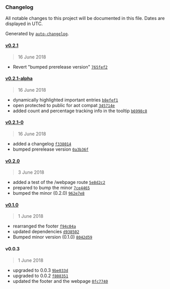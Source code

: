 ### Changelog
All notable changes to this project will be documented in this file. Dates are displayed in UTC.

Generated by [`auto-changelog`](https://github.com/CookPete/auto-changelog).

#### [v0.2.1](https://github.com/Yrkki/cv-generator-fe/compare/v0.2.1-0...v0.2.1)
> 16 June 2018
- Revert "bumped prerelease version" [`765fef2`](https://github.com/Yrkki/cv-generator-fe/commit/765fef2237da567082e2d878bd909a0be2ff89fb)

#### [v0.2.1-alpha](https://github.com/Yrkki/cv-generator-fe/compare/v0.2.0...v0.2.1-alpha)
> 16 June 2018
- dynamically highlighted important entries [`b8efef1`](https://github.com/Yrkki/cv-generator-fe/commit/b8efef1033a740cdbd0502abc6dd2ac5cf0b6b6d)
- open protected to public for aot compat [`345714e`](https://github.com/Yrkki/cv-generator-fe/commit/345714e4d056027c52a7ca31b6132472b5c35055)
- added count and percentage tracking info in the tooltip [`b6998c8`](https://github.com/Yrkki/cv-generator-fe/commit/b6998c8a154f215361e3291858d1b1665b0834ad)

#### [v0.2.1-0](https://github.com/Yrkki/cv-generator-fe/compare/v0.2.1-alpha...v0.2.1-0)
> 16 June 2018
- added a changelog [`f338014`](https://github.com/Yrkki/cv-generator-fe/commit/f3380140a1382658fce6eecca9b7c0876099d0ac)
- bumped prerelease version [`0a3b36f`](https://github.com/Yrkki/cv-generator-fe/commit/0a3b36fffe877aec707dd31e7ac8b752d0f406db)

#### [v0.2.0](https://github.com/Yrkki/cv-generator-fe/compare/v0.1.0...v0.2.0)
> 3 June 2018
- added a test of the /webpage route [`5e8d2c2`](https://github.com/Yrkki/cv-generator-fe/commit/5e8d2c2296a148785ec487f3591146d279efcc2a)
- prepared to bump the minor [`7ce4465`](https://github.com/Yrkki/cv-generator-fe/commit/7ce4465da11f99a741b540af50b0ce25149b5549)
- bumped the minor (0.2.0) [`962e7e8`](https://github.com/Yrkki/cv-generator-fe/commit/962e7e8c48921c04cb6e76e380fba827956fd984)

#### [v0.1.0](https://github.com/Yrkki/cv-generator-fe/compare/v0.0.3...v0.1.0)
> 1 June 2018
- rearranged the footer [`f94c04a`](https://github.com/Yrkki/cv-generator-fe/commit/f94c04aadc2333dcc39cea6a704d323b50268198)
- updated dependencies [`d938502`](https://github.com/Yrkki/cv-generator-fe/commit/d938502e70af9c8367b8c9a60397d3c767560ae4)
- Bumped minor version (0.1.0) [`8042d59`](https://github.com/Yrkki/cv-generator-fe/commit/8042d591522534880dc748ccc1c0294ed2a11563)

#### v0.0.3
> 1 June 2018
- upgraded to 0.0.3 [`9be033d`](https://github.com/Yrkki/cv-generator-fe/commit/9be033dad1f8956e59f5580e7016faa0884454ac)
- upgraded to 0.0.2 [`f808351`](https://github.com/Yrkki/cv-generator-fe/commit/f808351ab1f57855cf9522e0b104c9936187383a)
- updated the footer and the webpage [`0fc7740`](https://github.com/Yrkki/cv-generator-fe/commit/0fc7740549f8ab9bc7eddb3f60000e8c1d268344)

